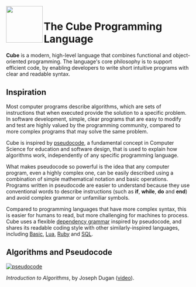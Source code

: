 <img align="left" height="100" src="https://upload.wikimedia.org/wikipedia/commons/c/c3/Lambda-letter-lowercase-symbol-Garamond.svg">

# The Cube Programming Language

**Cube** is a modern, high-level language that combines functional and object-oriented programming. The language's core philosophy is to support efficient code, by enabling developers to write short intuitive programs with clear and readable syntax.

## Inspiration

Most computer programs describe algorithms, which are sets of instructions that when executed provide the solution to a specific problem. In software development, simple, clear programs that are easy to modify and test are highly valued by the programming community, compared to more complex programs that may solve the same problem.

Cube is inspired by [pseudocode](https://www.youtube.com/watch?v=gcQMBK53UjI), a fundamental concept in Computer Science for  education and software design, that is used to explain how algorithms work, independently of any specific programming language.

What makes pseudocode so powerful is the idea that any computer program, even a highly complex one, can be easily described using a combination of simple mathematical notation and basic operations. Programs written in pseudocode are easier to understand because they use conventional words to describe instructions (such as **if**, **while**, **do** and **end**) and avoid complex grammar or unfamiliar symbols.

Compared to programming languages that have more complex syntax, this is easier for humans to read, but more challenging for machines to process. Cube uses a flexible [dependency grammar](https://en.wikipedia.org/wiki/Dependency_grammar) inspired by pseudocode, and shares its readable coding style with other similarly-inspired languages, including [Basic](https://en.wikipedia.org/wiki/BASIC), [Lua](https://en.wikipedia.org/wiki/Lua_(programming_language)), [Ruby](https://github.com/ThibaultJanBeyer/cheatsheets/blob/master/Ruby-Cheatsheet.md) and [SQL](https://en.wikipedia.org/wiki/Select_(SQL)).

## Algorithms and Pseudocode

[![pseudocode](https://img.youtube.com/vi/gcQMBK53UjI/0.jpg)](https://www.youtube.com/watch?v=gcQMBK53UjI "pseudocode")

*Introduction to Algorithms*, by Joseph Dugan ([video](https://www.youtube.com/watch?v=gcQMBK53UjI)).

